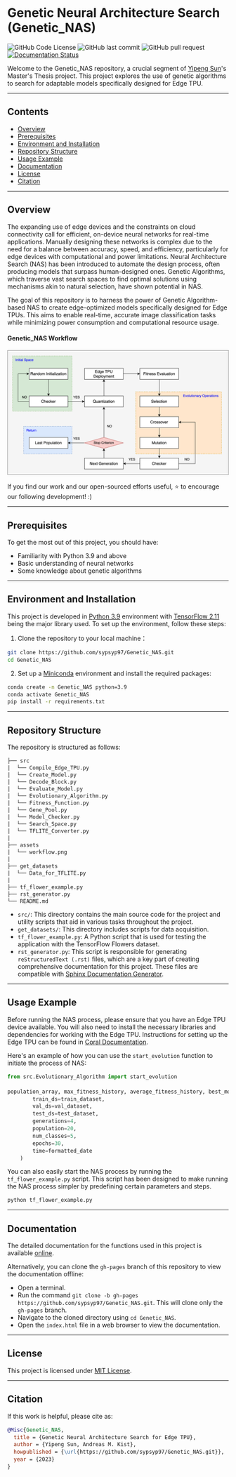# Genetic Neural Architecture Search (Genetic_NAS)

![GitHub Code License](https://img.shields.io/github/license/sypsyp97/Genetic_NAS?style=plastic&logo=github&logoColor=white&color=blue)
![GitHub last commit](https://img.shields.io/github/last-commit/sypsyp97/Genetic_NAS?style=plastic&logo=github&logoColor=white&color=yellow)
![GitHub pull request](https://img.shields.io/badge/PRs-not_welcome-red?style=plastic&logo=github&logoColor=white)
[![Documentation Status](https://img.shields.io/badge/Documentation-Online-green?style=plastic&logo=read-the-docs&logoColor=white)](https://sypsyp97.github.io/Genetic_NAS/)


Welcome to the Genetic_NAS repository, a crucial segment of [Yipeng Sun](https://github.com/sypsyp97)'s Master's Thesis project. This project explores the use of genetic algorithms to search for adaptable models specifically designed for Edge TPU. 

---

## Contents
- [Overview](https://github.com/sypsyp97/Genetic_NAS#overview)
- [Prerequisites](https://github.com/sypsyp97/Genetic_NAS#prerequisites)
- [Environment and Installation](https://github.com/sypsyp97/Genetic_NAS#environment-and-installation)
- [Repository Structure](https://github.com/sypsyp97/Genetic_NAS#repository-structure)
- [Usage Example](https://github.com/sypsyp97/Genetic_NAS#usage-example)
- [Documentation](https://github.com/sypsyp97/Genetic_NAS#documentation)
- [License](https://github.com/sypsyp97/Genetic_NAS#license)
- [Citation](https://github.com/sypsyp97/Genetic_NAS#citation)

---

## Overview

The expanding use of edge devices and the constraints on cloud connectivity call for efficient, on-device neural networks for real-time applications. Manually designing these networks is complex due to the need for a balance between accuracy, speed, and efficiency, particularly for edge devices with computational and power limitations. Neural Architecture Search (NAS) has been introduced to automate the design process, often producing models that surpass human-designed ones. Genetic Algorithms, which traverse vast search spaces to find optimal solutions using mechanisms akin to natural selection, have shown potential in NAS. 

The goal of this repository is to harness the power of Genetic Algorithm-based NAS to create edge-optimized models specifically designed for Edge TPUs. This aims to enable real-time, accurate image classification tasks while minimizing power consumption and computational resource usage.

#### Genetic_NAS Workflow
![Genetic_NAS Workflow](assets/workflow.png)

If you find our work and our open-sourced efforts useful, ⭐️ to encourage our following development! :)

---


## Prerequisites

To get the most out of this project, you should have:

- Familiarity with Python 3.9 and above
- Basic understanding of neural networks
- Some knowledge about genetic algorithms

---
## Environment and Installation

This project is developed in [Python 3.9](https://www.python.org/downloads/release/python-390/) environment with [TensorFlow 2.11](https://www.tensorflow.org/install/pip) being the major library used. To set up the environment, follow these steps:

1. Clone the repository to your local machine：
 ```bash
git clone https://github.com/sypsyp97/Genetic_NAS.git
cd Genetic_NAS
```

2. Set up a [Miniconda](https://docs.conda.io/en/latest/miniconda.html) environment and install the required packages:
```bash
conda create -n Genetic_NAS python=3.9
conda activate Genetic_NAS
pip install -r requirements.txt

```
---
## Repository Structure

The repository is structured as follows:
```
├── src
|  └── Compile_Edge_TPU.py
|  └── Create_Model.py
|  └── Decode_Block.py
|  └── Evaluate_Model.py
|  └── Evolutionary_Algorithm.py
|  └── Fitness_Function.py
|  └── Gene_Pool.py
|  └── Model_Checker.py
|  └── Search_Space.py
|  └── TFLITE_Converter.py
|
├── assets
|  └── workflow.png
|
├── get_datasets
|  └── Data_for_TFLITE.py
|
├── tf_flower_example.py
├── rst_generator.py
└── README.md
```

- `src/`: This directory contains the main source code for the project and utility scripts that aid in various tasks throughout the project.
- `get_datasets/`: This directory includes scripts for data acquisition.
- `tf_flower_example.py`: A Python script that is used for testing the application with the TensorFlow Flowers dataset.
- `rst_generator.py`: This script is responsible for generating `reStructuredText (.rst)` files, which are a key part of creating comprehensive documentation for this project. These files are compatible with [Sphinx Documentation Generator](https://www.sphinx-doc.org/en/master/).

---

## Usage Example

Before running the NAS process, please ensure that you have an Edge TPU device available. You will also need to install the necessary libraries and dependencies for working with the Edge TPU. Instructions for setting up the Edge TPU can be found in [Coral Documentation](https://coral.ai/docs/accelerator/get-started/).

Here's an example of how you can use the `start_evolution` function to initiate the process of NAS:

```python
from src.Evolutionary_Algorithm import start_evolution

population_array, max_fitness_history, average_fitness_history, best_models_arrays = start_evolution(
        train_ds=train_dataset,
        val_ds=val_dataset,
        test_ds=test_dataset,
        generations=4,
        population=20,
        num_classes=5,
        epochs=30,
        time=formatted_date
    )
```

You can also easily start the NAS process by running the `tf_flower_example.py` script. This script has been designed to make running the NAS process simpler by predefining certain parameters and steps.
```bash
python tf_flower_example.py
```
---
## Documentation

The detailed documentation for the functions used in this project is available [online](https://sypsyp97.github.io/Genetic_NAS/).

Alternatively, you can clone the `gh-pages` branch of this repository to view the documentation offline:

- Open a terminal.
- Run the command `git clone -b gh-pages https://github.com/sypsyp97/Genetic_NAS.git`. This will clone only the `gh-pages` branch.
- Navigate to the cloned directory using `cd Genetic_NAS`.
- Open the `index.html` file in a web browser to view the documentation.

---
## License

This project is licensed under [MIT License](LICENSE). 

---
## Citation

If this work is helpful, please cite as:

```bibtex
@Misc{Genetic_NAS,
  title = {Genetic Neural Architecture Search for Edge TPU},
  author = {Yipeng Sun, Andreas M. Kist},
  howpublished = {\url{https://github.com/sypsyp97/Genetic_NAS.git}},
  year = {2023}
}
```
